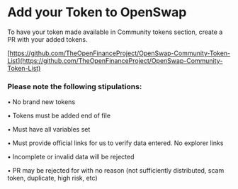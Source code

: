 # Add your Token to OpenSwap

To have your token made available in Community tokens section, create a PR with your added tokens.

[https://github.com/TheOpenFinanceProject/OpenSwap-Community-Token-List](https://github.com/TheOpenFinanceProject/OpenSwap-Community-Token-List)

### Please note the following stipulations:

• No brand new tokens

• Tokens must be added end of file

• Must have all variables set

• Must provide official links for us to verify data entered. No explorer links

• Incomplete or invalid data will be rejected

• PR may be rejected for with no reason (not sufficiently distributed, scam token, duplicate, high risk, etc)

